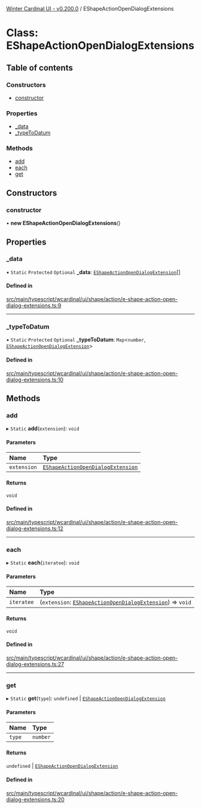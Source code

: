 [Winter Cardinal UI - v0.200.0](../index.md) / EShapeActionOpenDialogExtensions

# Class: EShapeActionOpenDialogExtensions

## Table of contents

### Constructors

- [constructor](EShapeActionOpenDialogExtensions.md#constructor)

### Properties

- [\_data](EShapeActionOpenDialogExtensions.md#_data)
- [\_typeToDatum](EShapeActionOpenDialogExtensions.md#_typetodatum)

### Methods

- [add](EShapeActionOpenDialogExtensions.md#add)
- [each](EShapeActionOpenDialogExtensions.md#each)
- [get](EShapeActionOpenDialogExtensions.md#get)

## Constructors

### constructor

• **new EShapeActionOpenDialogExtensions**()

## Properties

### \_data

▪ `Static` `Protected` `Optional` **\_data**: [`EShapeActionOpenDialogExtension`](../interfaces/EShapeActionOpenDialogExtension.md)[]

#### Defined in

[src/main/typescript/wcardinal/ui/shape/action/e-shape-action-open-dialog-extensions.ts:9](https://github.com/winter-cardinal/winter-cardinal-ui/blob/v0.200.0/src/main/typescript/wcardinal/ui/shape/action/e-shape-action-open-dialog-extensions.ts#L9)

___

### \_typeToDatum

▪ `Static` `Protected` `Optional` **\_typeToDatum**: `Map`<`number`, [`EShapeActionOpenDialogExtension`](../interfaces/EShapeActionOpenDialogExtension.md)\>

#### Defined in

[src/main/typescript/wcardinal/ui/shape/action/e-shape-action-open-dialog-extensions.ts:10](https://github.com/winter-cardinal/winter-cardinal-ui/blob/v0.200.0/src/main/typescript/wcardinal/ui/shape/action/e-shape-action-open-dialog-extensions.ts#L10)

## Methods

### add

▸ `Static` **add**(`extension`): `void`

#### Parameters

| Name | Type |
| :------ | :------ |
| `extension` | [`EShapeActionOpenDialogExtension`](../interfaces/EShapeActionOpenDialogExtension.md) |

#### Returns

`void`

#### Defined in

[src/main/typescript/wcardinal/ui/shape/action/e-shape-action-open-dialog-extensions.ts:12](https://github.com/winter-cardinal/winter-cardinal-ui/blob/v0.200.0/src/main/typescript/wcardinal/ui/shape/action/e-shape-action-open-dialog-extensions.ts#L12)

___

### each

▸ `Static` **each**(`iteratee`): `void`

#### Parameters

| Name | Type |
| :------ | :------ |
| `iteratee` | (`extension`: [`EShapeActionOpenDialogExtension`](../interfaces/EShapeActionOpenDialogExtension.md)) => `void` |

#### Returns

`void`

#### Defined in

[src/main/typescript/wcardinal/ui/shape/action/e-shape-action-open-dialog-extensions.ts:27](https://github.com/winter-cardinal/winter-cardinal-ui/blob/v0.200.0/src/main/typescript/wcardinal/ui/shape/action/e-shape-action-open-dialog-extensions.ts#L27)

___

### get

▸ `Static` **get**(`type`): `undefined` \| [`EShapeActionOpenDialogExtension`](../interfaces/EShapeActionOpenDialogExtension.md)

#### Parameters

| Name | Type |
| :------ | :------ |
| `type` | `number` |

#### Returns

`undefined` \| [`EShapeActionOpenDialogExtension`](../interfaces/EShapeActionOpenDialogExtension.md)

#### Defined in

[src/main/typescript/wcardinal/ui/shape/action/e-shape-action-open-dialog-extensions.ts:20](https://github.com/winter-cardinal/winter-cardinal-ui/blob/v0.200.0/src/main/typescript/wcardinal/ui/shape/action/e-shape-action-open-dialog-extensions.ts#L20)
